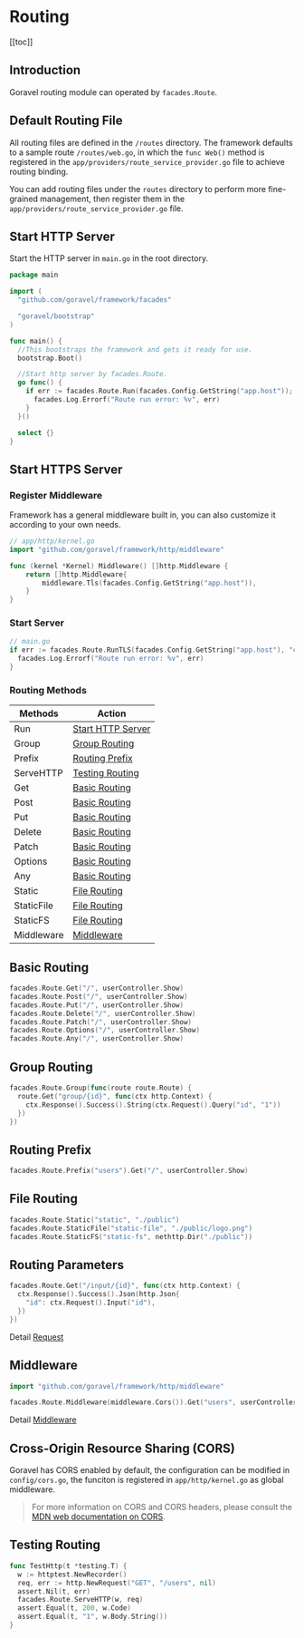 # Routing

[[toc]]

## Introduction

Goravel routing module can operated by `facades.Route`.

## Default Routing File

All routing files are defined in the `/routes` directory. The framework defaults to a sample route `/routes/web.go`, in which the `func Web()` method is registered in the `app/providers/route_service_provider.go` file to achieve routing binding.

You can add routing files under the `routes` directory to perform more fine-grained management, then register them in the `app/providers/route_service_provider.go` file.

## Start HTTP Server

Start the HTTP server in `main.go` in the root directory.

```go
package main

import (
  "github.com/goravel/framework/facades"

  "goravel/bootstrap"
)

func main() {
  //This bootstraps the framework and gets it ready for use.
  bootstrap.Boot()

  //Start http server by facades.Route.
  go func() {
    if err := facades.Route.Run(facades.Config.GetString("app.host")); err != nil {
      facades.Log.Errorf("Route run error: %v", err)
    }
  }()

  select {}
}
```

## Start HTTPS Server

### Register Middleware

Framework has a general middleware built in, you can also customize it according to your own needs.

```go
// app/http/kernel.go
import "github.com/goravel/framework/http/middleware"

func (kernel *Kernel) Middleware() []http.Middleware {
	return []http.Middleware{
		middleware.Tls(facades.Config.GetString("app.host")),
	}
}
```

### Start Server

```go
// main.go
if err := facades.Route.RunTLS(facades.Config.GetString("app.host"), "ca.pem", "ca.key"); err != nil {
  facades.Log.Errorf("Route run error: %v", err)
}
```

### Routing Methods

| Methods    | Action                                  |
| ---------- | --------------------------------------- |
| Run        | [Start HTTP Server](#Start-HTTP-Server) |
| Group      | [Group Routing](#Group-Routing)         |
| Prefix     | [Routing Prefix](#Routing-Prefix)       |
| ServeHTTP  | [Testing Routing](#Testing-Routing)     |
| Get        | [Basic Routing](#Basic-Routing)         |
| Post       | [Basic Routing](#Basic-Routing)         |
| Put        | [Basic Routing](#Basic-Routing)         |
| Delete     | [Basic Routing](#Basic-Routing)         |
| Patch      | [Basic Routing](#Basic-Routing)         |
| Options    | [Basic Routing](#Basic-Routing)         |
| Any        | [Basic Routing](#Basic-Routing)         |
| Static     | [File Routing](#File-Routing)           |
| StaticFile | [File Routing](#File-Routing)           |
| StaticFS   | [File Routing](#File-Routing)           |
| Middleware | [Middleware](#Middleware)               |

## Basic Routing

```go
facades.Route.Get("/", userController.Show)
facades.Route.Post("/", userController.Show)
facades.Route.Put("/", userController.Show)
facades.Route.Delete("/", userController.Show)
facades.Route.Patch("/", userController.Show)
facades.Route.Options("/", userController.Show)
facades.Route.Any("/", userController.Show)
```

## Group Routing

```go
facades.Route.Group(func(route route.Route) {
  route.Get("group/{id}", func(ctx http.Context) {
    ctx.Response().Success().String(ctx.Request().Query("id", "1"))
  })
})
```

## Routing Prefix

```go
facades.Route.Prefix("users").Get("/", userController.Show)
```

## File Routing

```go
facades.Route.Static("static", "./public")
facades.Route.StaticFile("static-file", "./public/logo.png")
facades.Route.StaticFS("static-fs", nethttp.Dir("./public"))
```

## Routing Parameters

```go
facades.Route.Get("/input/{id}", func(ctx http.Context) {
  ctx.Response().Success().Json(http.Json{
    "id": ctx.Request().Input("id"),
  })
})
```

Detail [Request](./request.md)

## Middleware

```go
import "github.com/goravel/framework/http/middleware"

facades.Route.Middleware(middleware.Cors()).Get("users", userController.Show)
```

Detail [Middleware](./middleware.md)

## Cross-Origin Resource Sharing (CORS)

Goravel has CORS enabled by default, the configuration can be modified in `config/cors.go`, the funciton is registered in `app/http/kernel.go` as global middleware.

> For more information on CORS and CORS headers, please consult the [MDN web documentation on CORS](https://developer.mozilla.org/en-US/docs/Web/HTTP/CORS#The_HTTP_response_headers).

## Testing Routing

```go
func TestHttp(t *testing.T) {
  w := httptest.NewRecorder()
  req, err := http.NewRequest("GET", "/users", nil)
  assert.Nil(t, err)
  facades.Route.ServeHTTP(w, req)
  assert.Equal(t, 200, w.Code)
  assert.Equal(t, "1", w.Body.String())
}
```
